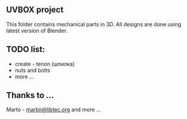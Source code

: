 ## UVBOX project

This folder contains mechanical parts in 3D.
All designs are done using latest version of Blender.

## TODO list:

* create - tenon (шпилка)
* nuts and bolts
* more ...

## Thanks to ...
Marto - martin@libtec.org
and more ...
